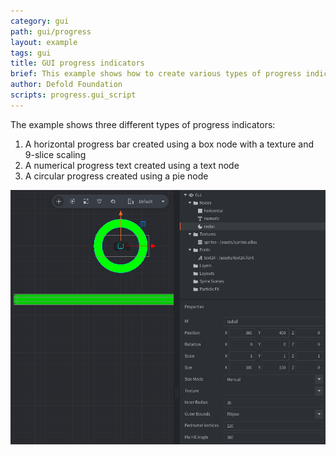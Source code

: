 ```yaml
---
category: gui
path: gui/progress
layout: example
tags: gui
title: GUI progress indicators
brief: This example shows how to create various types of progress indicators
author: Defold Foundation
scripts: progress.gui_script
---
```


The example shows three different types of progress indicators:

1. A horizontal progress bar created using a box node with a texture and 9-slice scaling
2. A numerical progress text created using a text node
3. A circular progress created using a pie node

![progress](progress.png)
